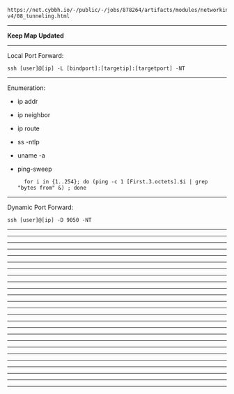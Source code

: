     https://net.cybbh.io/-/public/-/jobs/878264/artifacts/modules/networking/slides-v4/08_tunneling.html
_________________________________________________________________________________________________________________
************************************Keep Map Updated************************************
_________________________________________________________________________________________________________________
Local Port Forward:

    ssh [user]@[ip] -L [bindport]:[targetip]:[targetport] -NT
_________________________________________________________________________________________________________________
Enumeration:

- ip addr
- ip neighbor
- ip route
- ss -ntlp
- uname -a
- ping-sweep

        for i in {1..254}; do (ping -c 1 [First.3.octets].$i | grep "bytes from" &) ; done
_________________________________________________________________________________________________________________
Dynamic Port Forward:

    ssh [user]@[ip] -D 9050 -NT
_________________________________________________________________________________________________________________

_________________________________________________________________________________________________________________

_________________________________________________________________________________________________________________

_________________________________________________________________________________________________________________

_________________________________________________________________________________________________________________

_________________________________________________________________________________________________________________

_________________________________________________________________________________________________________________

_________________________________________________________________________________________________________________

_________________________________________________________________________________________________________________

_________________________________________________________________________________________________________________

_________________________________________________________________________________________________________________

_________________________________________________________________________________________________________________

_________________________________________________________________________________________________________________

_________________________________________________________________________________________________________________

_________________________________________________________________________________________________________________

_________________________________________________________________________________________________________________

_________________________________________________________________________________________________________________

_________________________________________________________________________________________________________________

_________________________________________________________________________________________________________________

_________________________________________________________________________________________________________________

_________________________________________________________________________________________________________________

_________________________________________________________________________________________________________________

_________________________________________________________________________________________________________________

_________________________________________________________________________________________________________________

_________________________________________________________________________________________________________________
